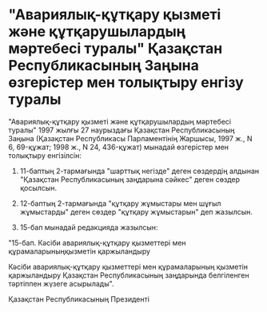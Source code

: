 # "Авариялық-құтқару қызметі және құтқарушылардың мәртебесі туралы" Қазақстан Республикасының Заңына өзгерістер мен толықтыру енгізу туралы

"Авариялық-құтқару қызметі және құтқарушылардың мәртебесі туралы" 1997 жылғы 27 наурыздағы Қазақстан Республикасының Заңына (Қазақстан Республикасы Парламентінің Жаршысы, 1997 ж., N 6, 69-құжат; 1998 ж., N 24, 436-құжат) мынадай өзгерістер мен толықтыру енгізілсін:

1. 11-баптың 2-тармағында "шарттық негізде" деген сөздердің алдынан "Қазақстан Республикасының заңдарына сәйкес" деген сөздер қосылсын.

2. 12-баптың 2-тармағында "құтқару жұмыстары мен шұғыл жұмыстарды" деген сөздер "құтқару жұмыстарын" деп жазылсын.

3. 15-бап мынадай редакцияда жазылсын:

"15-бап. Кәсіби авариялық-құтқару қызметтері мен құрамаларыныңқызметін қаржыландыру

Кәсіби авариялық-құтқару қызметтері мен құрамаларының қызметін қаржыландыру Қазақстан Республикасының заңдарында белгіленген тәртіппен жүзеге асырылады".

Қазақстан Республикасының Президенті

